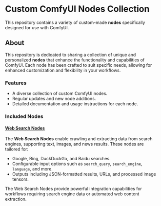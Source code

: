 # Custom ComfyUI Nodes Collection

This repository contains a variety of custom-made **nodes** specifically designed for use with ComfyUI.

## About
This repository is dedicated to sharing a collection of unique and personalized **nodes** that enhance the functionality and capabilities of ComfyUI. Each node has been crafted to suit specific needs, allowing for enhanced customization and flexibility in your workflows.

### Features
- A diverse collection of custom ComfyUI nodes.
- Regular updates and new node additions.
- Detailed documentation and usage instructions for each node.

### Included Nodes
#### [Web Search Nodes](https://github.com/avnigashi/ComfyUI-Avni/blob/main/crawl-search-engines-selenium.py)
The **Web Search Nodes** enable crawling and extracting data from search engines, supporting text, images, and news results. These nodes are tailored for:
- Google, Bing, DuckDuckGo, and Baidu searches.
- Configurable input options such as `search_query`, `search_engine`, `language`, and more.
- Outputs including JSON-formatted results, URLs, and processed image tensors.

The Web Search Nodes provide powerful integration capabilities for workflows requiring search engine data or automated web content extraction.

